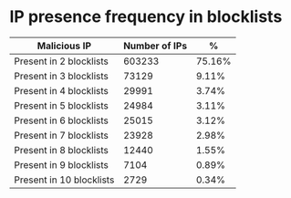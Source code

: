 # IP presence frequency in blocklists
| Malicious IP | Number of IPs | % |
|----|----|----|
| Present in 2 blocklists | 603233 | 75.16% |
| Present in 3 blocklists | 73129 | 9.11% |
| Present in 4 blocklists | 29991 | 3.74% |
| Present in 5 blocklists | 24984 | 3.11% |
| Present in 6 blocklists | 25015 | 3.12% |
| Present in 7 blocklists | 23928 | 2.98% |
| Present in 8 blocklists | 12440 | 1.55% |
| Present in 9 blocklists | 7104 | 0.89% |
| Present in 10 blocklists | 2729 | 0.34% |
